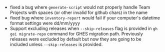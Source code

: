 - fixed a bug where `generate-script` would not properly handle Team Projects with spaces (or other invalid for github chars) in the name
- fixed bug where `inventory-report` would fail if your computer's datetime format settings were dd/mm/yyyy
- Support excluding releases when `--skip-releases` flag is provided in `gh gei migrate-repo` command for GHES migration path. Previously releases were excluded by default but now they are going to be included unless `--skip-releases` is provided. 
